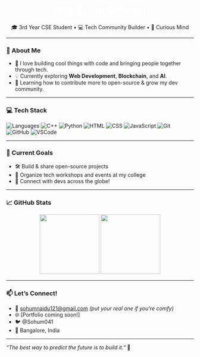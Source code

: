 <h1 align="center" style="color: #ffffff;">Hey 👋, I'm Sohum!</h1>
<p align="center">
  🎓 3rd Year CSE Student • 💻 Tech Community Builder • 🧠 Curious Mind  
</p>

---

### 🚀 About Me

- 🎯 I love building cool things with code and bringing people together through tech.
- 💡 Currently exploring **Web Development**, **Blockchain**, and **AI**.
- 🌱 Learning how to contribute more to open-source & grow my dev community.

---

### 💻 Tech Stack

![Languages](https://img.shields.io/badge/-C-informational?style=flat&logo=c&color=ffffff)
![C++](https://img.shields.io/badge/-C++-informational?style=flat&logo=c%2b%2b&color=ffffff)
![Python](https://img.shields.io/badge/-Python-informational?style=flat&logo=python&color=ffffff)
![HTML](https://img.shields.io/badge/-HTML5-informational?style=flat&logo=html5&color=ffffff)
![CSS](https://img.shields.io/badge/-CSS3-informational?style=flat&logo=css3&color=ffffff)
![JavaScript](https://img.shields.io/badge/-JavaScript-informational?style=flat&logo=javascript&color=ffffff)
![Git](https://img.shields.io/badge/-Git-informational?style=flat&logo=git&color=ffffff)
![GitHub](https://img.shields.io/badge/-GitHub-informational?style=flat&logo=github&color=ffffff)
![VSCode](https://img.shields.io/badge/-VSCode-informational?style=flat&logo=visualstudiocode&color=ffffff)

---

### 📌 Current Goals
- 🛠️ Build & share open-source projects
- 🎤 Organize tech workshops and events at my college
- 🤝 Connect with devs across the globe!

---

### 📈 GitHub Stats

<p align="center">
  <img src="https://github-readme-stats.vercel.app/api?username=sohumvenkatadri7&show_icons=true&theme=dark" height="160px"/>
  <img src="https://github-readme-stats.vercel.app/api/top-langs/?username=sohumvenkatadri7&layout=compact&theme=dark" height="160px"/>
</p>

---

### 📫 Let’s Connect!

- 📧 sohumnaidu121@gmail.com *(put your real one if you’re comfy)*
- 🌐 [Portfolio coming soon!]
- 🐦 @Sohum041
- 📍 Bangalore, India

---

_“The best way to predict the future is to build it.”_ 🚀
